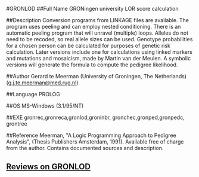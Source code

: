 #GRONLOD
##Full Name
GRONingen university LOR score calculation

##Description
Conversion programs from LINKAGE files are available. The program uses peeling and can employ nested conditioning. There is an automatic peeling program that will unravel (multiple) loops. Alleles do not need to be recoded, so real allele sizes can be used. Genotype probabilities for a chosen person can be calculated for purposes of genetic risk calculation. Later versions include one for calculations using linked markers and mutations and mosaicism, made by Martin van der Meulen. A symbolic versions will generate the formula to compute the pedigree likelihood.

##Author
Gerard te Meerman (University of Groningen, The Netherlands) (g.j.te.meerman@med.rug.nl)

##Language
PROLOG

##OS
MS-Windows (3.1/95/NT)

##EXE
gronrec,gronreca,gronlod,groninbr, gronchec,gronped,gronpedc, grontree

##Reference
Meerman, "A Logic Programming Approach to Pedigree Analysis", (Thesis Publishers Amsterdam, 1991). Available free of charge from the author. Contains documented sources and description.


## [Reviews on GRONLOD](https://github.com/gaow/genetic-analysis-software/issues/188)